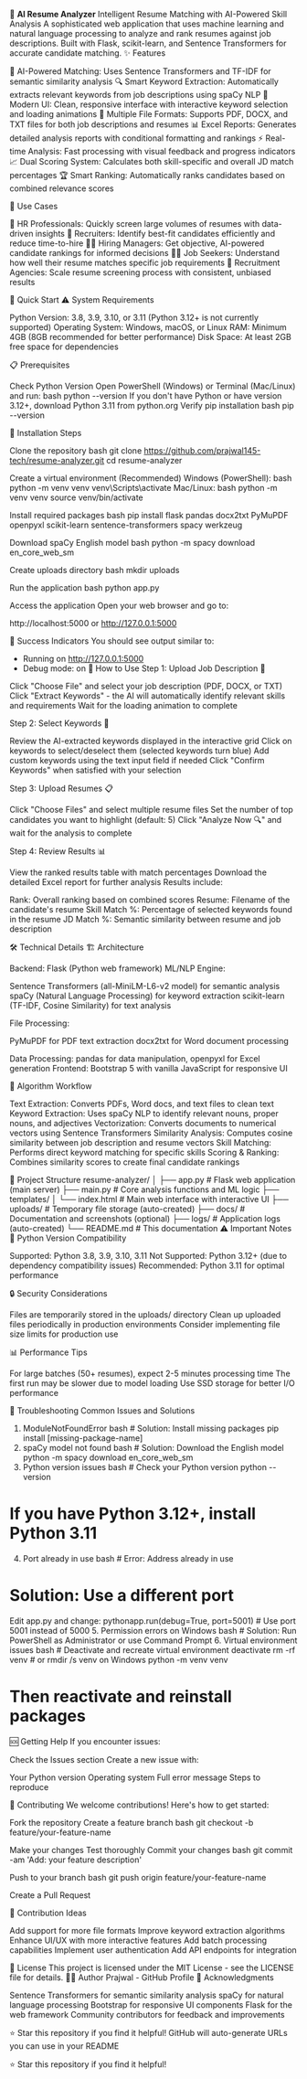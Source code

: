 🧠 **AI Resume Analyzer**
Intelligent Resume Matching with AI-Powered Skill Analysis
A sophisticated web application that uses machine learning and natural language processing to analyze and rank resumes against job descriptions. Built with Flask, scikit-learn, and Sentence Transformers for accurate candidate matching.
✨ Features

🤖 AI-Powered Matching: Uses Sentence Transformers and TF-IDF for semantic similarity analysis
🔍 Smart Keyword Extraction: Automatically extracts relevant keywords from job descriptions using spaCy NLP
🎨 Modern UI: Clean, responsive interface with interactive keyword selection and loading animations
📁 Multiple File Formats: Supports PDF, DOCX, and TXT files for both job descriptions and resumes
📊 Excel Reports: Generates detailed analysis reports with conditional formatting and rankings
⚡ Real-time Analysis: Fast processing with visual feedback and progress indicators
📈 Dual Scoring System: Calculates both skill-specific and overall JD match percentages
🏆 Smart Ranking: Automatically ranks candidates based on combined relevance scores

🎯 Use Cases

👔 HR Professionals: Quickly screen large volumes of resumes with data-driven insights
🎯 Recruiters: Identify best-fit candidates efficiently and reduce time-to-hire
👨‍💼 Hiring Managers: Get objective, AI-powered candidate rankings for informed decisions
👨‍🎓 Job Seekers: Understand how well their resume matches specific job requirements
🏢 Recruitment Agencies: Scale resume screening process with consistent, unbiased results

🚀 Quick Start
⚠️ System Requirements

Python Version: 3.8, 3.9, 3.10, or 3.11 (Python 3.12+ is not currently supported)
Operating System: Windows, macOS, or Linux
RAM: Minimum 4GB (8GB recommended for better performance)
Disk Space: At least 2GB free space for dependencies

📋 Prerequisites

Check Python Version
Open PowerShell (Windows) or Terminal (Mac/Linux) and run:
bash python --version
If you don't have Python or have version 3.12+, download Python 3.11 from python.org
Verify pip installation
bash pip --version


🔧 Installation Steps

Clone the repository
bash  git clone https://github.com/prajwal145-tech/resume-analyzer.git
cd resume-analyzer

Create a virtual environment (Recommended)
Windows (PowerShell):
bash  python -m venv venv
venv\Scripts\activate
Mac/Linux:
bash  python -m venv venv
source venv/bin/activate

Install required packages
bash  pip install flask pandas docx2txt PyMuPDF openpyxl scikit-learn sentence-transformers spacy werkzeug

Download spaCy English model
bash  python -m spacy download en_core_web_sm

Create uploads directory
bash  mkdir uploads

Run the application
bash  python app.py

Access the application
Open your web browser and go to:

http://localhost:5000 or
http://127.0.0.1:5000



🎉 Success Indicators
You should see output similar to:
* Running on http://127.0.0.1:5000
* Debug mode: on
📖 How to Use
Step 1: Upload Job Description 📄

Click "Choose File" and select your job description (PDF, DOCX, or TXT)
Click "Extract Keywords" - the AI will automatically identify relevant skills and requirements
Wait for the loading animation to complete

Step 2: Select Keywords 🎯

Review the AI-extracted keywords displayed in the interactive grid
Click on keywords to select/deselect them (selected keywords turn blue)
Add custom keywords using the text input field if needed
Click "Confirm Keywords" when satisfied with your selection

Step 3: Upload Resumes 📋

Click "Choose Files" and select multiple resume files
Set the number of top candidates you want to highlight (default: 5)
Click "Analyze Now 🔍" and wait for the analysis to complete

Step 4: Review Results 📊

View the ranked results table with match percentages
Download the detailed Excel report for further analysis
Results include:

Rank: Overall ranking based on combined scores
Resume: Filename of the candidate's resume
Skill Match %: Percentage of selected keywords found in the resume
JD Match %: Semantic similarity between resume and job description



🛠️ Technical Details
🏗️ Architecture

Backend: Flask (Python web framework)
ML/NLP Engine:

Sentence Transformers (all-MiniLM-L6-v2 model) for semantic analysis
spaCy (Natural Language Processing) for keyword extraction
scikit-learn (TF-IDF, Cosine Similarity) for text analysis


File Processing:

PyMuPDF for PDF text extraction
docx2txt for Word document processing


Data Processing: pandas for data manipulation, openpyxl for Excel generation
Frontend: Bootstrap 5 with vanilla JavaScript for responsive UI

🧮 Algorithm Workflow

Text Extraction: Converts PDFs, Word docs, and text files to clean text
Keyword Extraction: Uses spaCy NLP to identify relevant nouns, proper nouns, and adjectives
Vectorization: Converts documents to numerical vectors using Sentence Transformers
Similarity Analysis: Computes cosine similarity between job description and resume vectors
Skill Matching: Performs direct keyword matching for specific skills
Scoring & Ranking: Combines similarity scores to create final candidate rankings

📁 Project Structure
resume-analyzer/
│
├── app.py                 # Flask web application (main server)
├── main.py                # Core analysis functions and ML logic
├── templates/
│   └── index.html         # Main web interface with interactive UI
├── uploads/               # Temporary file storage (auto-created)
├── docs/                  # Documentation and screenshots (optional)
├── logs/                  # Application logs (auto-created)
└── README.md              # This documentation
⚠️ Important Notes
🐍 Python Version Compatibility

Supported: Python 3.8, 3.9, 3.10, 3.11
Not Supported: Python 3.12+ (due to dependency compatibility issues)
Recommended: Python 3.11 for optimal performance

🔒 Security Considerations

Files are temporarily stored in the uploads/ directory
Clean up uploaded files periodically in production environments
Consider implementing file size limits for production use

📊 Performance Tips

For large batches (50+ resumes), expect 2-5 minutes processing time
The first run may be slower due to model loading
Use SSD storage for better I/O performance

🐛 Troubleshooting
Common Issues and Solutions
1. ModuleNotFoundError
bash # Solution: Install missing packages
pip install [missing-package-name]
2. spaCy model not found
bash # Solution: Download the English model
python -m spacy download en_core_web_sm
3. Python version issues
bash # Check your Python version
python --version
# If you have Python 3.12+, install Python 3.11
4. Port already in use
bash # Error: Address already in use
# Solution: Use a different port
Edit app.py and change:
pythonapp.run(debug=True, port=5001)  # Use port 5001 instead of 5000
5. Permission errors on Windows
bash # Solution: Run PowerShell as Administrator or use Command Prompt
6. Virtual environment issues
bash # Deactivate and recreate virtual environment
deactivate
rm -rf venv  # or rmdir /s venv on Windows
python -m venv venv
# Then reactivate and reinstall packages
🆘 Getting Help
If you encounter issues:

Check the Issues section
Create a new issue with:

Your Python version
Operating system
Full error message
Steps to reproduce



🤝 Contributing
We welcome contributions! Here's how to get started:

Fork the repository
Create a feature branch
bash git checkout -b feature/your-feature-name

Make your changes
Test thoroughly
Commit your changes
bash git commit -am 'Add: your feature description'

Push to your branch
bash git push origin feature/your-feature-name

Create a Pull Request

🎯 Contribution Ideas

Add support for more file formats
Improve keyword extraction algorithms
Enhance UI/UX with more interactive features
Add batch processing capabilities
Implement user authentication
Add API endpoints for integration

📄 License
This project is licensed under the MIT License - see the LICENSE file for details.
👨‍💻 Author
Prajwal - GitHub Profile
🙏 Acknowledgments

Sentence Transformers for semantic similarity analysis
spaCy for natural language processing
Bootstrap for responsive UI components
Flask for the web framework
Community contributors for feedback and improvements

⭐ Star this repository if you find it helpful!
GitHub will auto-generate URLs you can use in your README

⭐ Star this repository if you find it helpful!

